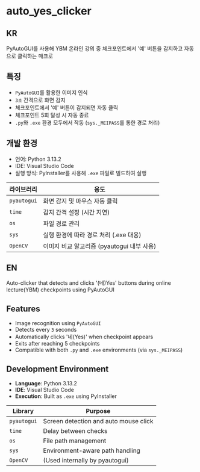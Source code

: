 # auto_yes_clicker

## KR

PyAutoGUI를 사용해 YBM 온라인 강의 중 체크포인트에서 '예' 버튼을 감지하고 자동으로 클릭하는 매크로

## 특징
- `PyAutoGUI`를 활용한 이미지 인식
- `3초` 간격으로 화면 감지
- 체크포인트에서 '예' 버튼이 감지되면 자동 클릭
- 체크포인트 5회 달성 시 자동 종료
- `.py`와 `.exe` 환경 모두에서 작동 (`sys._MEIPASS`를 통한 경로 처리)

## 개발 환경
- 언어: Python 3.13.2
- IDE: Visual Studio Code
- 실행 방식: PyInstaller를 사용해 `.exe` 파일로 빌드하여 실행

| 라이브러리  | 용도                                     |
|-------------|------------------------------------------|
| `pyautogui` | 화면 감지 및 마우스 자동 클릭              |
| `time`      | 감지 간격 설정 (시간 지연)                 |
| `os`        | 파일 경로 관리                            |
| `sys`       | 실행 환경에 따라 경로 처리 (.exe 대응)     |
| `OpenCV`    | 이미지 비교 알고리즘 (pyautogui 내부 사용) |

## EN

Auto-clicker that detects and clicks '(네)Yes' buttons during online lecture(YBM) checkpoints using PyAutoGUI


## Features

- Image recognition using `PyAutoGUI`
- Detects every `3` seconds
- Automatically clicks '네(Yes)' when checkpoint appears
- Exits after reaching 5 checkpoints
- Compatible with both `.py` and `.exe` environments (via `sys._MEIPASS`)

## Development Environment

- **Language**: Python 3.13.2  
- **IDE**: Visual Studio Code  
- **Execution**: Built as `.exe` using PyInstaller

| Library     | Purpose                                |
|-------------|----------------------------------------|
| `pyautogui` | Screen detection and auto mouse click  |
| `time`      | Delay between checks                   |
| `os`        | File path management                   |
| `sys`       | Environment-aware path handling        |
| `OpenCV`    | (Used internally by pyautogui)         |

